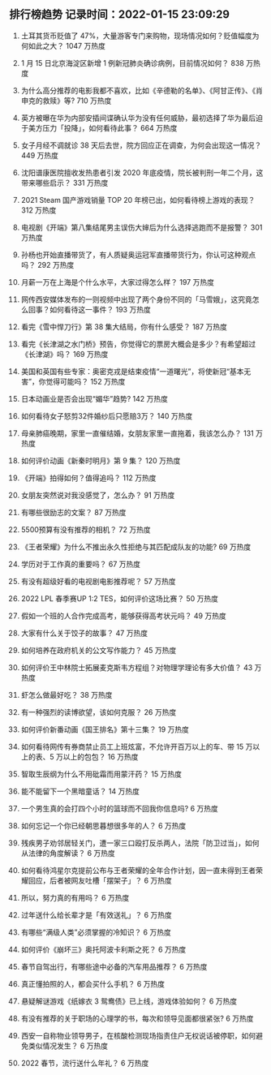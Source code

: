 
## 排行榜趋势 记录时间：2022-01-15 23:09:29
  
  1. 土耳其货币贬值了 47%，大量游客专门来购物，现场情况如何？贬值幅度为何如此之大？ 1047 万热度
    
  2. 1 月 15 日北京海淀区新增 1 例新冠肺炎确诊病例，目前情况如何？ 838 万热度
    
  3. 为什么高分推荐的电影我都不喜欢，比如《辛德勒的名单》、《阿甘正传》、《肖申克的救赎》等? 710 万热度
    
  4. 英方被曝在华为内部安插间谍确认华为没有任何威胁，最初选择了华为最后迫于美方压力「投降」，如何看待此事？ 664 万热度
    
  5. 女子月经不调就诊 38 天后去世，院方回应正在调查，为何会出现这一情况？ 449 万热度
    
  6. 沈阳谱康医院擅收发热患者引发 2020 年底疫情，院长被判刑一年二个月，这带来哪些启示？ 331 万热度
    
  7. 2021 Steam 国产游戏销量 TOP 20 年榜已出，如何看待榜上游戏的表现？ 312 万热度
    
  8. 电视剧《开端》第八集结尾男主误伤大婶后为什么选择逃跑而不是报警？ 301 万热度
    
  9. 孙杨也开始直播带货了，有人质疑奥运冠军直播带货行为，你认可这种观点吗？ 292 万热度
    
  10. 月薪一万在上海是个什么水平，大家过得怎么样？ 197 万热度
    
  11. 网传西安媒体发布的一则视频中出现了两个身份不同的「马雪娥」，这究竟怎么回事？如何看待这一事件？ 193 万热度
    
  12. 看完《雪中悍刀行》第 38 集大结局，你有什么感受？ 187 万热度
    
  13. 看完《长津湖之水门桥》预告，你觉得它的票房大概会是多少？有希望超过《长津湖》吗？ 169 万热度
    
  14. 美国和英国有些专家：奥密克戎是结束疫情“一道曙光”，将使新冠“基本无害”，你觉得可能吗？ 152 万热度
    
  15. 日本动画业是否会出现“媚华”趋势? 142 万热度
    
  16. 如何看待女子怒剪32件婚纱后只愿赔3万？ 140 万热度
    
  17. 母亲肺癌晚期，家里一直催结婚，女朋友家里一直拖着，我该怎么办？ 131 万热度
    
  18. 如何评价动画《新秦时明月》第 9 集？ 120 万热度
    
  19. 《开端》拍得如何？值得追吗？ 112 万热度
    
  20. 女朋友突然说对我没感觉了，怎么办？ 91 万热度
    
  21. 有哪些很励志的文案？ 87 万热度
    
  22. 5500预算有没有推荐的相机？ 72 万热度
    
  23. 《王者荣耀》为什么不推出永久性拒绝与其匹配成队友的功能? 69 万热度
    
  24. 学历对于工作真的重要吗？ 67 万热度
    
  25. 有没有超级好看的电视剧电影推荐呢？ 57 万热度
    
  26. 2022 LPL 春季赛UP 1:2 TES，如何评价这场比赛？ 50 万热度
    
  27. 假如一个班的人合作完成高考，能够获得高考状元吗？ 49 万热度
    
  28. 大家有什么关于饺子的故事？ 47 万热度
    
  29. 如何培养在政府机关的公文写作能力？ 45 万热度
    
  30. 如何评价王中林院士拓展麦克斯韦方程组？对物理学理论有多大价值？ 43 万热度
    
  31. 虾怎么做最好吃？ 38 万热度
    
  32. 有一种强烈的读博欲望，该如何克服？ 26 万热度
    
  33. 如何评价新番动画《国王排名》第十三集？ 19 万热度
    
  34. 如何看待网传有券商禁止员工上班炫富，不允许开百万以上的车、带 15 万以上的表、5 万以上的包包？ 16 万热度
    
  35. 智取生辰纲为什么不用砒霜而用蒙汗药？ 15 万热度
    
  36. 能不能留下一个黑暗童话？ 14 万热度
    
  37. 一个男生真的会打四个小时的篮球而不回我你信息吗? 6 万热度
    
  38. 如何忘记一个你已经朝思暮想很多年的人？ 6 万热度
    
  39. 残疾男子劝邻居轻关门，遭一家三口殴打反杀两人，法院「防卫过当」，如何从法律的角度解读？ 6 万热度
    
  40. 如何看待鸿星尔克提前公布与王者荣耀的全年合作计划，因一直未得到王者荣耀回应，后者被网友吐槽「摆架子」？ 6 万热度
    
  41. 所以，努力真的有用吗？ 6 万热度
    
  42. 过年送什么给长辈才是「有效送礼」？ 6 万热度
    
  43. 有哪些“满级人类”必须掌握的冷知识？ 6 万热度
    
  44. 如何评价《崩坏三》奥托阿波卡利斯之死？ 6 万热度
    
  45. 春节自驾出行，有哪些途中必备的汽车用品推荐？ 6 万热度
    
  46. 真正懂拍照的人，都会买什么手机？ 6 万热度
    
  47. 悬疑解谜游戏《纸嫁衣 3 鸳鸯债》已上线，游戏体验如何？ 6 万热度
    
  48. 有没有推荐的关于职场的心理学的书，每次和领导见面都很紧张? 6 万热度
    
  49. 西安一自称物业领导男子，在核酸检测现场指责住户无权说话被停职，如何避免类似情况发生？ 6 万热度
    
  50. 2022 春节，流行送什么年礼？ 6 万热度
    